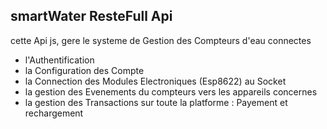 ## smartWater ResteFull Api  
cette Api js, gere le systeme de Gestion des Compteurs d'eau connectes
- l'Authentification
- la Configuration des Compte
- la Connection des Modules Electroniques (Esp8622) au Socket 
- la gestion des Evenements du compteurs vers les appareils concernes
- la gestion des Transactions sur toute la platforme : Payement et rechargement